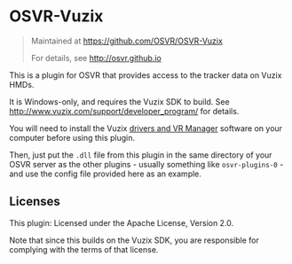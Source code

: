 # OSVR-Vuzix 
> Maintained at <https://github.com/OSVR/OSVR-Vuzix>
>
> For details, see <http://osvr.github.io>

This is a plugin for OSVR that provides access to the tracker data on Vuzix HMDs.

It is Windows-only, and requires the Vuzix SDK to build. See <http://www.vuzix.com/support/developer_program/> for details.

You will need to install the Vuzix [drivers and VR Manager](http://www.vuzix.com/support/downloads_drivers/) software on your computer before using this plugin.

Then, just put the `.dll` file from this plugin in the same directory of your OSVR server as the other plugins - usually something like `osvr-plugins-0` - and use the config file provided here as an example.


## Licenses
This plugin: Licensed under the Apache License, Version 2.0.

Note that since this builds on the Vuzix SDK, you are responsible for complying with the terms of that license.
